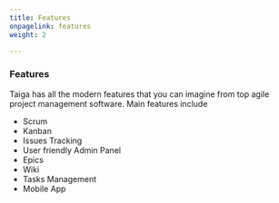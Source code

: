 ```yaml
---
title: Features
onpagelink: features
weight: 2

---
```


### Features

Taiga has all the modern features that you can imagine from top agile project management software. Main features include

- Scrum
- Kanban
- Issues Tracking
- User friendly Admin Panel
- Epics
- Wiki
- Tasks Management
- Mobile App